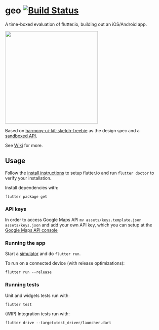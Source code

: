 # geo [![Build Status](https://travis-ci.org/rhydiant/geo-flutter.svg)](https://travis-ci.org/rhydiant/geo-flutter)

A time-boxed evaluation of flutter.io, building out an iOS/Android app.

<img src="https://thumbs.gfycat.com/ImpartialCapitalDuckbillplatypus-size_restricted.gif" height="300">

Based on [harmony-ui-kit-sketch-freebie](https://www.sketchappsources.com/free-source/2657-harmony-ui-kit-sketch-freebie-resource.html) as the design spec and a [sandboxed API](https://getsandbox.com/sandboxes/willyweather-stub).

See [Wiki](https://github.com/rhydiant/geo-flutterio/wiki) for more.


## Usage

Follow the [install instructions](https://flutter.io/setup-macos/) to setup flutter.io and run `flutter doctor` to verify your installation.

Install dependencies with:

    flutter package get
    
### API keys

In order to access Google Maps API `mv assets/keys.template.json assets/keys.json` and add your own API key, which you can setup at the [Google Maps API console](https://developers.google.com/maps/documentation/maps-static/intro)

### Running the app

Start a [simulator](https://github.com/rhydiant/geo-flutterio/wiki/Simulators) and do `flutter run`.

To run on a connected device (with release optimizations):

    flutter run --release

### Running tests

Unit and widgets tests run with:

    flutter test
    
(WIP) Integration tests run with:

    flutter drive --target=test_driver/launcher.dart 
